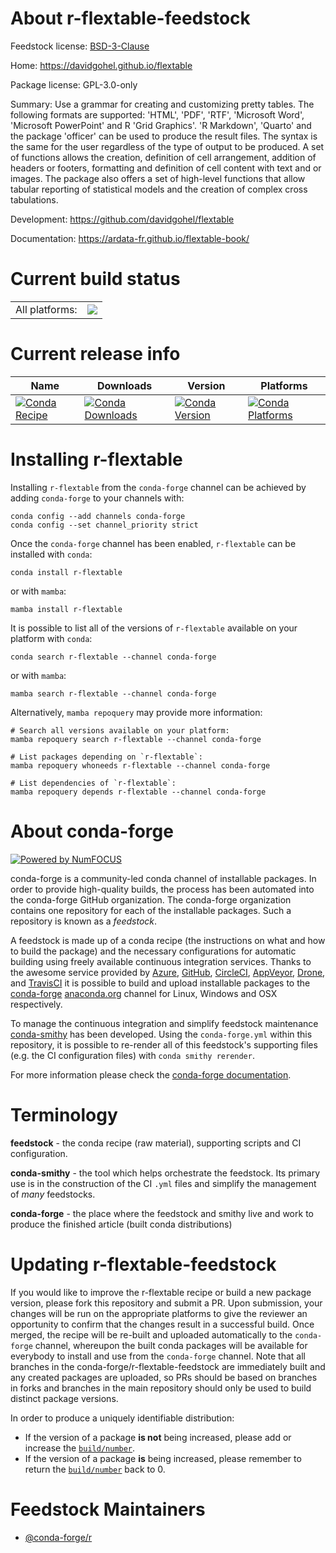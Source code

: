 About r-flextable-feedstock
===========================

Feedstock license: [BSD-3-Clause](https://github.com/conda-forge/r-flextable-feedstock/blob/main/LICENSE.txt)

Home: https://davidgohel.github.io/flextable

Package license: GPL-3.0-only

Summary: Use a grammar for creating and customizing pretty tables. The following formats are supported: 'HTML', 'PDF', 'RTF', 'Microsoft Word', 'Microsoft PowerPoint' and R 'Grid Graphics'. 'R Markdown', 'Quarto' and the package 'officer' can be used to produce the result files. The syntax is the same for the user regardless of the type of output to be produced. A set of functions allows the creation, definition of cell arrangement, addition of headers or footers, formatting and definition of cell content with text and or images. The package also offers a set of high-level functions that allow tabular reporting of statistical models and the creation of complex cross tabulations.

Development: https://github.com/davidgohel/flextable

Documentation: https://ardata-fr.github.io/flextable-book/

Current build status
====================


<table><tr><td>All platforms:</td>
    <td>
      <a href="https://dev.azure.com/conda-forge/feedstock-builds/_build/latest?definitionId=1141&branchName=main">
        <img src="https://dev.azure.com/conda-forge/feedstock-builds/_apis/build/status/r-flextable-feedstock?branchName=main">
      </a>
    </td>
  </tr>
</table>

Current release info
====================

| Name | Downloads | Version | Platforms |
| --- | --- | --- | --- |
| [![Conda Recipe](https://img.shields.io/badge/recipe-r--flextable-green.svg)](https://anaconda.org/conda-forge/r-flextable) | [![Conda Downloads](https://img.shields.io/conda/dn/conda-forge/r-flextable.svg)](https://anaconda.org/conda-forge/r-flextable) | [![Conda Version](https://img.shields.io/conda/vn/conda-forge/r-flextable.svg)](https://anaconda.org/conda-forge/r-flextable) | [![Conda Platforms](https://img.shields.io/conda/pn/conda-forge/r-flextable.svg)](https://anaconda.org/conda-forge/r-flextable) |

Installing r-flextable
======================

Installing `r-flextable` from the `conda-forge` channel can be achieved by adding `conda-forge` to your channels with:

```
conda config --add channels conda-forge
conda config --set channel_priority strict
```

Once the `conda-forge` channel has been enabled, `r-flextable` can be installed with `conda`:

```
conda install r-flextable
```

or with `mamba`:

```
mamba install r-flextable
```

It is possible to list all of the versions of `r-flextable` available on your platform with `conda`:

```
conda search r-flextable --channel conda-forge
```

or with `mamba`:

```
mamba search r-flextable --channel conda-forge
```

Alternatively, `mamba repoquery` may provide more information:

```
# Search all versions available on your platform:
mamba repoquery search r-flextable --channel conda-forge

# List packages depending on `r-flextable`:
mamba repoquery whoneeds r-flextable --channel conda-forge

# List dependencies of `r-flextable`:
mamba repoquery depends r-flextable --channel conda-forge
```


About conda-forge
=================

[![Powered by
NumFOCUS](https://img.shields.io/badge/powered%20by-NumFOCUS-orange.svg?style=flat&colorA=E1523D&colorB=007D8A)](https://numfocus.org)

conda-forge is a community-led conda channel of installable packages.
In order to provide high-quality builds, the process has been automated into the
conda-forge GitHub organization. The conda-forge organization contains one repository
for each of the installable packages. Such a repository is known as a *feedstock*.

A feedstock is made up of a conda recipe (the instructions on what and how to build
the package) and the necessary configurations for automatic building using freely
available continuous integration services. Thanks to the awesome service provided by
[Azure](https://azure.microsoft.com/en-us/services/devops/), [GitHub](https://github.com/),
[CircleCI](https://circleci.com/), [AppVeyor](https://www.appveyor.com/),
[Drone](https://cloud.drone.io/welcome), and [TravisCI](https://travis-ci.com/)
it is possible to build and upload installable packages to the
[conda-forge](https://anaconda.org/conda-forge) [anaconda.org](https://anaconda.org/)
channel for Linux, Windows and OSX respectively.

To manage the continuous integration and simplify feedstock maintenance
[conda-smithy](https://github.com/conda-forge/conda-smithy) has been developed.
Using the ``conda-forge.yml`` within this repository, it is possible to re-render all of
this feedstock's supporting files (e.g. the CI configuration files) with ``conda smithy rerender``.

For more information please check the [conda-forge documentation](https://conda-forge.org/docs/).

Terminology
===========

**feedstock** - the conda recipe (raw material), supporting scripts and CI configuration.

**conda-smithy** - the tool which helps orchestrate the feedstock.
                   Its primary use is in the construction of the CI ``.yml`` files
                   and simplify the management of *many* feedstocks.

**conda-forge** - the place where the feedstock and smithy live and work to
                  produce the finished article (built conda distributions)


Updating r-flextable-feedstock
==============================

If you would like to improve the r-flextable recipe or build a new
package version, please fork this repository and submit a PR. Upon submission,
your changes will be run on the appropriate platforms to give the reviewer an
opportunity to confirm that the changes result in a successful build. Once
merged, the recipe will be re-built and uploaded automatically to the
`conda-forge` channel, whereupon the built conda packages will be available for
everybody to install and use from the `conda-forge` channel.
Note that all branches in the conda-forge/r-flextable-feedstock are
immediately built and any created packages are uploaded, so PRs should be based
on branches in forks and branches in the main repository should only be used to
build distinct package versions.

In order to produce a uniquely identifiable distribution:
 * If the version of a package **is not** being increased, please add or increase
   the [``build/number``](https://docs.conda.io/projects/conda-build/en/latest/resources/define-metadata.html#build-number-and-string).
 * If the version of a package **is** being increased, please remember to return
   the [``build/number``](https://docs.conda.io/projects/conda-build/en/latest/resources/define-metadata.html#build-number-and-string)
   back to 0.

Feedstock Maintainers
=====================

* [@conda-forge/r](https://github.com/orgs/conda-forge/teams/r/)

